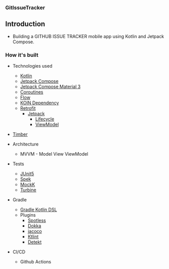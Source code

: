 ### GitIssueTracker

Introduction 
----

- Building a GITHUB ISSUE TRACKER mobile app using Kotlin and Jetpack Compose.

### How it's built

* Technologies used
  * [Kotlin](https://kotlinlang.org/)
  * [Jetpack Compose](https://developer.android.com/jetpack/compose)
  * [Jetpack Compose Material 3](https://developer.android.com/jetpack/androidx/releases/compose-material3)
  * [Coroutines](https://kotlinlang.org/docs/reference/coroutines-overview.html)
  * [Flow](https://kotlinlang.org/docs/reference/coroutines/flow.html)
  * [KOIN Dependency](https://insert-koin.io/)
  * [Retrofit](https://square.github.io/retrofit/)
    * [Jetpack](https://developer.android.com/jetpack)
        * [Lifecycle](https://developer.android.com/topic/libraries/architecture/lifecycle)
        * [ViewModel](https://developer.android.com/topic/libraries/architecture/viewmodel)
* [Timber](https://github.com/JakeWharton/timber)

* Architecture
  * MVVM - Model View ViewModel

* Tests
    * [JUnit5](https://junit.org/junit5/)
    * [Spek](https://www.spekframework.org/)
    * [MockK](https://github.com/mockk/mockk)
    * [Turbine](https://github.com/cashapp/turbine)

* Gradle
  * [Gradle Kotlin DSL](https://docs.gradle.org/current/userguide/kotlin_dsl.html)
  * Plugins
    * [Spotless](https://github.com/diffplug/spotless)
    * [Dokka](https://github.com/Kotlin/dokka)
    * [jacoco](https://github.com/jacoco/jacoco)
    * [Ktlint](https://github.com/JLLeitschuh/ktlint-gradle)
    * [Detekt](https://github.com/detekt/detekt)

* CI/CD
  * Github Actions
